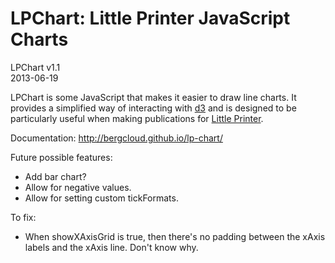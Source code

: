 # LPChart: Little Printer JavaScript Charts

LPChart v1.1  
2013-06-19

LPChart is some JavaScript that makes it easier to draw line charts. It provides a simplified way of interacting with [d3](http://d3js.org/) and is designed to be particularly useful when making publications for [Little Printer](http://bergcloud.com/littleprinter/).

Documentation: http://bergcloud.github.io/lp-chart/


Future possible features:

* Add bar chart?
* Allow for negative values.
* Allow for setting custom tickFormats.

To fix:

* When showXAxisGrid is true, then there's no padding between the xAxis labels and the xAxis line. Don't know why.

